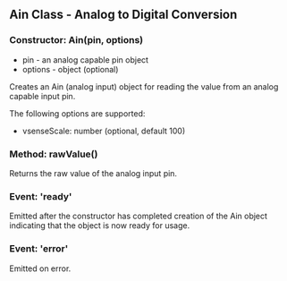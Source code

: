 ## Ain Class - Analog to Digital Conversion

### Constructor: Ain(pin, options)
- pin - an analog capable pin object
- options - object (optional)

Creates an Ain (analog input) object for reading the value from an analog
capable input pin.

The following options are supported:
- vsenseScale: number (optional, default 100)

### Method: rawValue()
Returns the raw value of the analog input pin.

### Event: 'ready'
Emitted after the constructor has completed creation of the Ain object
indicating that the object is now ready for usage.

### Event: 'error'
Emitted on error.

